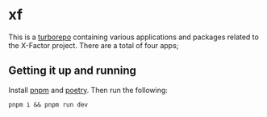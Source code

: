 # xf

This is a [turborepo](https://turbo.build/) containing various applications and packages related to the X-Factor project. There are a total of four apps; 

## Getting it up and running

Install [pnpm](https://pnpm.io/) and [poetry](https://python-poetry.org/). Then run the following:

```
pnpm i && pnpm run dev
```